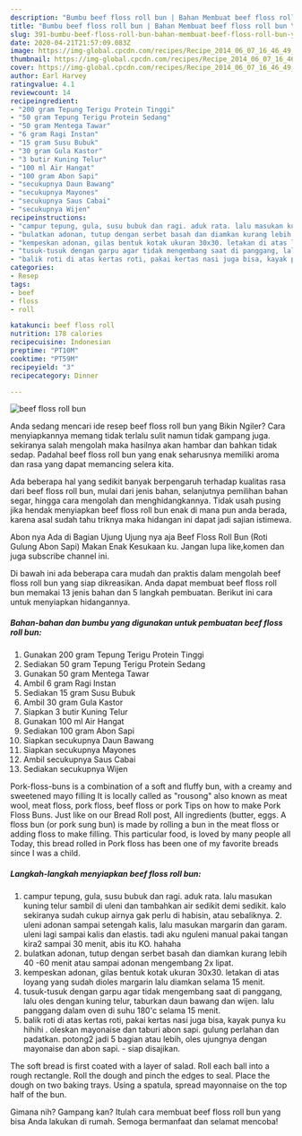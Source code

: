 ```yaml
---
description: "Bumbu beef floss roll bun | Bahan Membuat beef floss roll bun Yang Enak dan Simpel"
title: "Bumbu beef floss roll bun | Bahan Membuat beef floss roll bun Yang Enak dan Simpel"
slug: 391-bumbu-beef-floss-roll-bun-bahan-membuat-beef-floss-roll-bun-yang-enak-dan-simpel
date: 2020-04-21T21:57:09.083Z
image: https://img-global.cpcdn.com/recipes/Recipe_2014_06_07_16_46_49_918_4de357_original_20140221_160220/751x532cq70/beef-floss-roll-bun-foto-resep-utama.jpg
thumbnail: https://img-global.cpcdn.com/recipes/Recipe_2014_06_07_16_46_49_918_4de357_original_20140221_160220/751x532cq70/beef-floss-roll-bun-foto-resep-utama.jpg
cover: https://img-global.cpcdn.com/recipes/Recipe_2014_06_07_16_46_49_918_4de357_original_20140221_160220/751x532cq70/beef-floss-roll-bun-foto-resep-utama.jpg
author: Earl Harvey
ratingvalue: 4.1
reviewcount: 14
recipeingredient:
- "200 gram Tepung Terigu Protein Tinggi"
- "50 gram Tepung Terigu Protein Sedang"
- "50 gram Mentega Tawar"
- "6 gram Ragi Instan"
- "15 gram Susu Bubuk"
- "30 gram Gula Kastor"
- "3 butir Kuning Telur"
- "100 ml Air Hangat"
- "100 gram Abon Sapi"
- "secukupnya Daun Bawang"
- "secukupnya Mayones"
- "secukupnya Saus Cabai"
- "secukupnya Wijen"
recipeinstructions:
- "campur tepung, gula, susu bubuk dan ragi. aduk rata. lalu masukan kuning telur sambil di uleni dan tambahkan air sedikit demi sedikit. kalo sekiranya sudah cukup airnya gak perlu di habisin, atau sebaliknya. 2. uleni adonan sampai setengah kalis, lalu masukan margarin dan garam. uleni lagi sampai kalis dan elastis. tadi aku nguleni manual pakai tangan kira2 sampai 30 menit, abis itu KO. hahaha"
- "bulatkan adonan, tutup dengan serbet basah dan diamkan kurang lebih 40 -60 menit atau sampai adonan mengembang 2x lipat."
- "kempeskan adonan, gilas bentuk kotak ukuran 30x30. letakan di atas loyang yang sudah dioles margarin lalu diamkan selama 15 menit."
- "tusuk-tusuk dengan garpu agar tidak mengembang saat di panggang, lalu oles dengan kuning telur, taburkan daun bawang dan wijen. lalu panggang dalam oven di suhu 180&#39;c selama 15 menit."
- "balik roti di atas kertas roti, pakai kertas nasi juga bisa, kayak punya ku hihihi . oleskan mayonaise dan taburi abon sapi. gulung perlahan dan padatkan. potong2 jadi 5 bagian atau lebih, oles ujungnya dengan mayonaise dan abon sapi. siap disajikan."
categories:
- Resep
tags:
- beef
- floss
- roll

katakunci: beef floss roll 
nutrition: 178 calories
recipecuisine: Indonesian
preptime: "PT10M"
cooktime: "PT59M"
recipeyield: "3"
recipecategory: Dinner

---
```



![beef floss roll bun](https://img-global.cpcdn.com/recipes/Recipe_2014_06_07_16_46_49_918_4de357_original_20140221_160220/751x532cq70/beef-floss-roll-bun-foto-resep-utama.jpg)

Anda sedang mencari ide resep beef floss roll bun yang Bikin Ngiler? Cara menyiapkannya memang tidak terlalu sulit namun tidak gampang juga. sekiranya salah mengolah maka hasilnya akan hambar dan bahkan tidak sedap. Padahal beef floss roll bun yang enak seharusnya memiliki aroma dan rasa yang dapat memancing selera kita.

Ada beberapa hal yang sedikit banyak berpengaruh terhadap kualitas rasa dari beef floss roll bun, mulai dari jenis bahan, selanjutnya pemilihan bahan segar, hingga cara mengolah dan menghidangkannya. Tidak usah pusing jika hendak menyiapkan beef floss roll bun enak di mana pun anda berada, karena asal sudah tahu triknya maka hidangan ini dapat jadi sajian istimewa.

Abon nya Ada di Bagian Ujung Ujung nya aja Beef Floss Roll Bun (Roti Gulung Abon Sapi) Makan Enak Kesukaan ku. Jangan lupa like,komen dan juga subscribe channel ini.


Di bawah ini ada beberapa cara mudah dan praktis dalam mengolah beef floss roll bun yang siap dikreasikan. Anda dapat membuat beef floss roll bun memakai 13 jenis bahan dan 5 langkah pembuatan. Berikut ini cara untuk menyiapkan hidangannya.

<!--inarticleads1-->

##### Bahan-bahan dan bumbu yang digunakan untuk pembuatan beef floss roll bun:

1. Gunakan 200 gram Tepung Terigu Protein Tinggi
1. Sediakan 50 gram Tepung Terigu Protein Sedang
1. Gunakan 50 gram Mentega Tawar
1. Ambil 6 gram Ragi Instan
1. Sediakan 15 gram Susu Bubuk
1. Ambil 30 gram Gula Kastor
1. Siapkan 3 butir Kuning Telur
1. Gunakan 100 ml Air Hangat
1. Sediakan 100 gram Abon Sapi
1. Siapkan secukupnya Daun Bawang
1. Siapkan secukupnya Mayones
1. Ambil secukupnya Saus Cabai
1. Sediakan secukupnya Wijen


Pork-floss-buns is a combination of a soft and fluffy bun, with a creamy and sweetened mayo filling It is locally called as &#34;rousong&#34; also known as meat wool, meat floss, pork floss, beef floss or pork Tips on how to make Pork Floss Buns. Just like on our Bread Roll post, All ingredients (butter, eggs. A floss bun (or pork sung bun) is made by rolling a bun in the meat floss or adding floss to make filling. This particular food, is loved by many people all Today, this bread rolled in Pork floss has been one of my favorite breads since I was a child. 

<!--inarticleads2-->

##### Langkah-langkah menyiapkan beef floss roll bun:

1. campur tepung, gula, susu bubuk dan ragi. aduk rata. lalu masukan kuning telur sambil di uleni dan tambahkan air sedikit demi sedikit. kalo sekiranya sudah cukup airnya gak perlu di habisin, atau sebaliknya. 2. uleni adonan sampai setengah kalis, lalu masukan margarin dan garam. uleni lagi sampai kalis dan elastis. tadi aku nguleni manual pakai tangan kira2 sampai 30 menit, abis itu KO. hahaha
1. bulatkan adonan, tutup dengan serbet basah dan diamkan kurang lebih 40 -60 menit atau sampai adonan mengembang 2x lipat.
1. kempeskan adonan, gilas bentuk kotak ukuran 30x30. letakan di atas loyang yang sudah dioles margarin lalu diamkan selama 15 menit.
1. tusuk-tusuk dengan garpu agar tidak mengembang saat di panggang, lalu oles dengan kuning telur, taburkan daun bawang dan wijen. lalu panggang dalam oven di suhu 180&#39;c selama 15 menit.
1. balik roti di atas kertas roti, pakai kertas nasi juga bisa, kayak punya ku hihihi . oleskan mayonaise dan taburi abon sapi. gulung perlahan dan padatkan. potong2 jadi 5 bagian atau lebih, oles ujungnya dengan mayonaise dan abon sapi. - siap disajikan.


The soft bread is first coated with a layer of salad. Roll each ball into a rough rectangle. Roll the dough and pinch the edges to seal. Place the dough on two baking trays. Using a spatula, spread mayonnaise on the top half of the bun. 

Gimana nih? Gampang kan? Itulah cara membuat beef floss roll bun yang bisa Anda lakukan di rumah. Semoga bermanfaat dan selamat mencoba!
